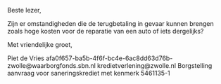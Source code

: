Beste lezer,

Zijn er omstandigheden die de terugbetaling in gevaar kunnen brengen zoals hoge kosten voor de reparatie van een auto of iets dergelijks?

Met vriendelijke groet,

<from>
    <name>Piet de Vries</name>
    <email>afa0f657-ba5b-4f6f-bc4e-6ac8dd63d76b-zwolle@waarborgfonds.sbn.nl</email>
</from>
<to>
    <email>kredietverlening@zwolle.nl</email>
</to>
<subject>Borgstelling aanvraag voor saneringskrediet met kenmerk 5461135-1</subject>
